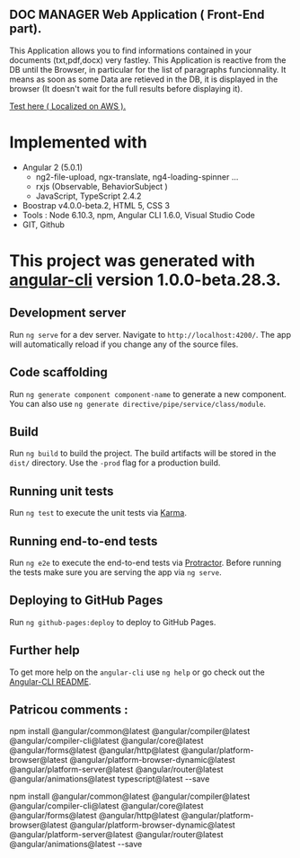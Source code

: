 ## DOC MANAGER Web Application ( Front-End part).
This Application allows you to find informations contained in your documents (txt,pdf,docx) very fastley.
This Application is reactive from the DB until the Browser, in particular for the list of paragraphs funcionnality.
It means as soon as some Data are retieved in the DB, it is displayed in the browser (It doesn't wait for the full results before displaying it).

<a href="http://patdesch.eu-central-1.elasticbeanstalk.com">Test here ( Localized on AWS ).</a>

# Implemented with 

- Angular 2 (5.0.1)
    - ng2-file-upload, ngx-translate, ng4-loading-spinner ...
    - rxjs (Observable, BehaviorSubject )
    - JavaScript, TypeScript 2.4.2 
- Boostrap v4.0.0-beta.2, HTML 5, CSS 3 
- Tools : Node 6.10.3, npm, Angular CLI 1.6.0, Visual Studio Code 
- GIT, Github

# This project was generated with [angular-cli](https://github.com/angular/angular-cli) version 1.0.0-beta.28.3.

## Development server
Run `ng serve` for a dev server. Navigate to `http://localhost:4200/`. The app will automatically reload if you change any of the source files.

## Code scaffolding

Run `ng generate component component-name` to generate a new component. You can also use `ng generate directive/pipe/service/class/module`.

## Build

Run `ng build` to build the project. The build artifacts will be stored in the `dist/` directory. Use the `-prod` flag for a production build.

## Running unit tests

Run `ng test` to execute the unit tests via [Karma](https://karma-runner.github.io).

## Running end-to-end tests

Run `ng e2e` to execute the end-to-end tests via [Protractor](http://www.protractortest.org/).
Before running the tests make sure you are serving the app via `ng serve`.

## Deploying to GitHub Pages

Run `ng github-pages:deploy` to deploy to GitHub Pages.

## Further help

To get more help on the `angular-cli` use `ng help` or go check out the [Angular-CLI README](https://github.com/angular/angular-cli/blob/master/README.md).

## Patricou comments :
npm install @angular/common@latest @angular/compiler@latest @angular/compiler-cli@latest @angular/core@latest @angular/forms@latest @angular/http@latest @angular/platform-browser@latest @angular/platform-browser-dynamic@latest @angular/platform-server@latest @angular/router@latest @angular/animations@latest typescript@latest --save

npm install @angular/common@latest @angular/compiler@latest @angular/compiler-cli@latest @angular/core@latest @angular/forms@latest @angular/http@latest @angular/platform-browser@latest @angular/platform-browser-dynamic@latest @angular/platform-server@latest @angular/router@latest @angular/animations@latest --save
